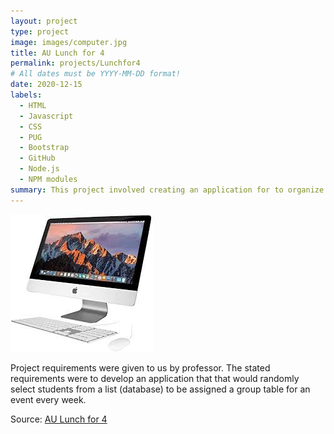 ```yaml
---
layout: project
type: project
image: images/computer.jpg
title: AU Lunch for 4
permalink: projects/Lunchfor4
# All dates must be YYYY-MM-DD format!
date: 2020-12-15
labels:
  - HTML
  - Javascript
  - CSS
  - PUG
  - Bootstrap
  - GitHub
  - Node.js
  - NPM modules
summary: This project involved creating an application for to organize people into four person groups for organized dinning in the cafeteria during events.  
---
```


<img class="ui medium right floated rounded image" src="../images/computer.jpg">

Project requirements were given to us by professor.  The stated requirements were to develop an application that that would randomly select students from a list (database) to be assigned a group table for an event every week.
 
Source: <a href="https://github.com/JZipse/AUlunchFor4">AU Lunch for 4</a>

